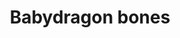 ---
layout: item
title: Babydragon bones
item-id: 534
datatable: true
id: 534
name: "Babydragon bones"
members: true
lowalch: 0
highalch: 0
examine: "Ew it's a pile of bones."
monsters:
  - id: 241
    name: "Baby blue dragon"
    members: true
    combat_level: 48
    wiki_url: "https://oldschool.runescape.wiki/w/Baby_blue_dragon#1"
    drops:
      - quantity: "1"
        rarity: 1
        drop_requirements: null
  - id: 244
    name: "Baby red dragon"
    members: true
    combat_level: 48
    wiki_url: "https://oldschool.runescape.wiki/w/Baby_red_dragon#1"
    drops:
      - quantity: "1"
        rarity: 1
        drop_requirements: null
  - id: 1871
    name: "Baby black dragon"
    members: true
    combat_level: 83
    wiki_url: "https://oldschool.runescape.wiki/w/Baby_black_dragon"
    drops:
      - quantity: "1"
        rarity: 1
        drop_requirements: null
  - id: 2054
    name: "Chaos Elemental"
    members: true
    combat_level: 305
    wiki_url: "https://oldschool.runescape.wiki/w/Chaos_Elemental"
    drops:
      - quantity: "2"
        rarity: 0.1
        drop_requirements: null
  - id: 5194
    name: "Baby green dragon"
    members: true
    combat_level: 48
    wiki_url: "https://oldschool.runescape.wiki/w/Baby_green_dragon#1"
    drops:
      - quantity: "1"
        rarity: 1
        drop_requirements: null
---